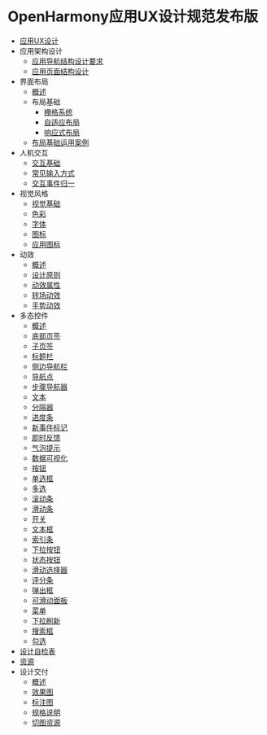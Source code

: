 # OpenHarmony应用UX设计规范发布版

- [应用UX设计](app-ux-design.md)
- 应用架构设计
    - [应用导航结构设计要求](app-navigation-structure-design.md)
    - [应用页面结构设计](app-page-structure-design.md)
- 界面布局
    - [概述](ui-layout-overview.md)
    - 布局基础
        - [栅格系统](grid-system.md)
        - [自适应布局](adaptive-layout.md)
        - [响应式布局](responsive-layout.md)
    - [布局基础运用案例](ui-layout-cases.md)
- 人机交互
    - [交互基础](human-machine-interaction-basis.md)
    - [常见输入方式](typical-input-modes.md)
    - [交互事件归一](unified-interaction-events.md)
- 视觉风格
    - [视觉基础](visual-basis.md)
    - [色彩](visual-colors.md)
    - [字体](visual-fonts.md)
    - [图标](visual-icons.md)
    - [应用图标](visual-app-icons.md)
- 动效
    - [概述](animation-overview.md)
    - [设计原则](animation-design-principles.md)
    - [动效属性](animation-attributes.md)
    - [转场动效](transition-animation.md)
    - [手势动效](gesture-animation.md)
- 多态控件
    - [概述](multimodal-component-overview.md)
    - [底部页签](multimodal-bottom-tab.md)
    - [子页签](multimodal-subtab.md)
    - [标题栏](multimodal-title-bar.md)
    - [侧边导航栏](multimodal-sidebar.md)
    - [导航点](multimodal-swiper.md)
    - [步骤导航器](multimodal-stepper.md)
    - [文本](multimodal-text.md)
    - [分隔器](multimodal-divider.md)
    - [进度条](multimodal-progress-bar.md)
    - [新事件标记](multimodal-badge.md)
    - [即时反馈](multimodal-instant-tip.md)
    - [气泡提示](multimodal-bubble.md)
    - [数据可视化](multimodal-data-panel.md)
    - [按钮](multimodal-button.md)
    - [单选框](multimodal-radio-button.md)
    - [多选](multimodal-check-box.md)
    - [滚动条](multimodal-scrollbar.md)
    - [滑动条](multimodal-slider.md)
    - [开关](multimodal-toggle.md)
    - [文本框](multimodal-text-box.md)
    - [索引条](multimodal-index-bar.md)
    - [下拉按钮](multimodal-drop-down-menu.md)
    - [状态按钮](multimodal-state-button.md)
    - [滑动选择器](multimodal-picker.md)
    - [评分条](multimodal-rating-bar.md)
    - [弹出框](multimodal-dialog.md)
    - [可滑动面板](multimodal-slidable-panel.md)
    - [菜单](multimodal-menu.md)
    - [下拉刷新](multimodal-pull-to-refresh.md)
    - [搜索框](multimodal-search-box.md)
    - [勾选](multimodal-tick-box.md)
- [设计自检表](design-checklist.md)
- [资源](design-resources.md)
- 设计交付
    - [概述](design-deliverable-overview.md)
    - [效果图](design-effect-drawings.md)
    - [标注图](design-annotated-drawings.md)
    - [规格说明](design-specifications.md)
    - [切图资源](design-map-cached-drawings.md)
